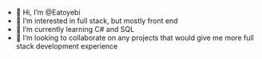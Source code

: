 - 👋 Hi, I’m @Eatoyebi
- 👀 I’m interested in full stack, but mostly front end
- 🌱 I’m currently learning C# and SQL
- 💞️ I’m looking to collaborate on any projects that would give me more full stack development experience

<!---
Eatoyebi/Eatoyebi is a ✨ special ✨ repository because its `README.md` (this file) appears on your GitHub profile.
You can click the Preview link to take a look at your changes.
--->
